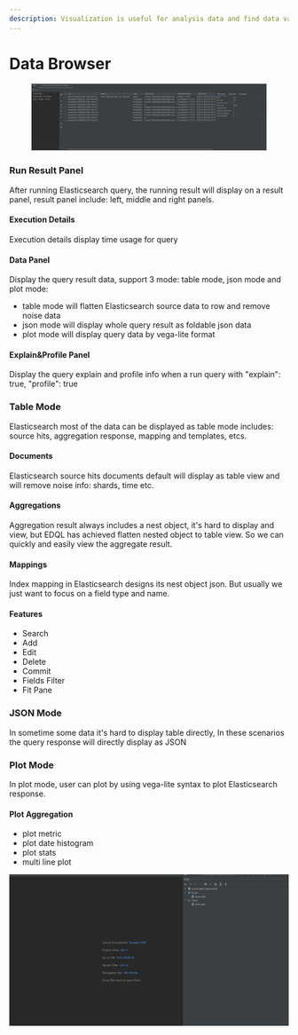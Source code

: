 ```yaml
---
description: Visualization is useful for analysis data and find data value
---
```


# Data Browser

<figure><img src="/.gitbook/assets/image (3).png" alt=""><figcaption></figcaption></figure>

### Run Result Panel

After running Elasticsearch query, the running result will display on a result panel, result panel include: left, middle and right panels.

#### Execution Details

Execution details display time usage for query

#### Data Panel

Display the query result data, support 3 mode: table mode, json mode and plot mode:

* table mode will flatten Elasticsearch source data to row and remove noise data
* json mode will display whole query result as foldable json data
* plot mode will display query data by vega-lite format

#### Explain\&Profile Panel

Display the query explain and profile info when a run query with "explain": true, "profile": true

### Table Mode

Elasticsearch most of the data can be displayed as table mode includes: source hits, aggregation response, mapping and templates, etcs.

#### Documents

Elasticsearch source hits documents default will display as table view and will remove noise info: shards, time etc.

#### Aggregations

Aggregation result always includes a nest object, it's hard to display and view, but EDQL has achieved flatten nested object to table view. So we can quickly and easily view the aggregate result.

#### Mappings

Index mapping in Elasticsearch designs its nest object json. But usually we just want to focus on a field type and name.

#### Features

* Search
* Add
* Edit
* Delete
* Commit
* Fields Filter
* Fit Pane

### JSON Mode

In sometime some data it's hard to display table directly, In these scenarios the query response will directly display as JSON

### Plot Mode

In plot mode, user can plot by using vega-lite syntax to plot Elasticsearch response.

#### Plot Aggregation

* plot metric
* plot date histogram
* plot stats
* multi line plot

![](../.gitbook/assets/display-chart.gif)
